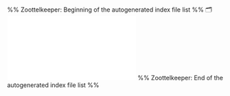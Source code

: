 %% Zoottelkeeper: Beginning of the autogenerated index file list  %%
🗂️ ![_Index_Datastores](Software%20Engineering/Datastores/_Index_Datastores.md)
%% Zoottelkeeper: End of the autogenerated index file list  %%
